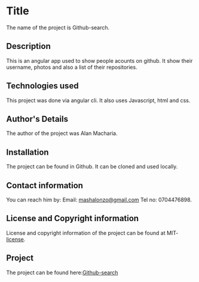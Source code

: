 # Title

The name of the project is Github-search.

## Description

This is an angular app used to show people acounts on github. It show their username, photos and also a list of their repositories.

## Technologies used

This project was done via angular cli. It also uses Javascript, html and css.


## Author's Details

The author of the project was Alan Macharia.

## Installation

The project can be found in Github. It can be cloned and used locally. 

## Contact information

You can reach him by: Email: [mashalonzo@gmail.com](gmail.com) Tel no: 0704476898.

## License and Copyright information

License and copyright information of the project  can be found at MIT-[license](https://opensource.org/licenses/MIT).

## Project

The project can be found here:[Github-search](https://Mash14.github.io/Github-search/)

